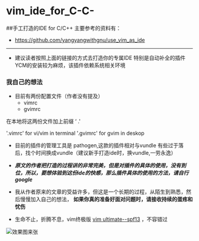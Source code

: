 # vim_ide_for_C-C-


##手工打造的IDE for C/C++ 
主要参考的资料有：

+ https://github.com/yangyangwithgnu/use_vim_as_ide

--------------------------------------------
+ 建议读者按照上面的链接的方式去打造你的专属IDE
特别是自动补全的插件YCM的安装较为麻烦，该插件依赖系统相关环境


### 我自己的想法
 
+ 目前有两份配置文件（作者没有提及）
	+ vimrc
	+  gvimrc

在本地将这两份文件加上前缀 ‘ .'

'.vimrc' for vi/vim in terminal 
'.gvimrc' for gvim in deskop 



+  目前的插件的管理工具是 pathogen,这款的插件相对与vundle 有些过于落后，找个时间换成vundle（建议新手打造ide时，换vundle,一劳永逸）

+ ***原文的作者把打造的过程讲的非常完美，但是对插件的具体的使用，没有到位，所以，要想体验到这份ide的快感，那么插件具体的使用的方法，请自行google***

+ 我从作者原来的文章的受益许多，但这是一个长期的过程，从陌生到熟悉，然后慢慢加入自己的想法，
**如果你真的准备好面对问题时，请接收持续的蛋疼和忧伤**

+ 生命不止，折腾不息，vim终极版 [vim ultimate--spf13](http://vim.spf13.com/) ，不容错过

![效果图来张](http://i3.tietuku.com/1b3825c47aa91fd5.png) 

